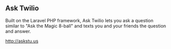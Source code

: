 ## Ask Twilio

Built on the Laravel PHP framework, Ask Twilio lets you ask a question similar to "Ask the Magic 8-ball" and texts you and your friends the question and answer.

http://askstu.us

